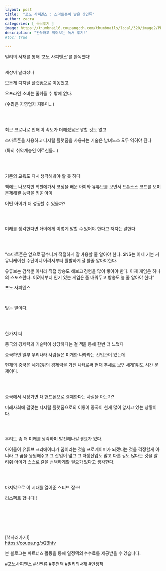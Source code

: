 ```yaml
---
layout: post
title:  "포노 사피엔스 : 스마트폰이 낳은 신인류"
author: zacra
categories: [ 독서후기 ]
image: https://thumbnail6.coupangcdn.com/thumbnails/local/320/image2/PRODUCTREVIEW/202010/4/2083765313106323113/e5152ddb-5691-45a3-b2d1-99a6d6208ca6.jpg
description: "완독하고 적어보는 독서 후기!"
#toc: true

---
```



밀리의 서재를 통해 '포노 사피엔스'를 완독했다!<br/><br/>


세상이 달라졌다<br/>

모든게 디지털 플랫폼으로 이동했고<br/>

오프라인 소비는 줄어들 수 밖에 없다.<br/>

(수많은 자영업자 지못미...)<br/><br/>


​

최근 코로나로 인해 이 속도가 더해졌음은 말할 것도 없고<br/>

스마트폰을 사용하고 디지털 플랫폼을 사용하는 기술은 남녀노소 모두 익혀야 된다<br/>

(특히 취약계층인 어르신들…)<br/><br/>

​

기존의 교육도 다시 생각해봐야 할 듯 하다<br/>

책에도 나오지만 학원에가서 코딩을 배운 아이와 유튜브를 보면서 오픈소스 코드를 보며 문제해결 능력을 키운 아이<br/>

어떤 아이가 더 성공할 수 있을까?<br/><br/>

​

미래를 생각한다면 아이에게 이렇게 말할 수 있어야 한다고 저자는 말한다<br/><br/>

​

“스마트폰은 앞으로 필수니까 적절하게 잘 사용할 줄 알아야 한다. SNS는 이제 기본 커뮤니케이션 수단이니 어려서부터 활발하게 잘 쓸줄 알아야한다.

유튜브는 검색뿐 아니라 직접 방송도 해보고 경험을 많이 쌓아야 한다. 이제 게임은 하나의 스포츠란다. 어려서부터 인기 있는 게임은 좀 배워두고 방송도 볼 줄 알아야 한다”<br/>

포노 사피엔스<br/>

​

맞는 말이다.<br/><br/>

​

한가지 더 <br/>

중국의 경제력과 기술력이 상당하다는 걸 책을 통해 한번 더 느꼈다.<br/>

중국하면 일부 우리나라 사람들은 미개한 나라라는 선입관이 있는데<br/>

현재의 중국은 세계2위의 경제력을 가진 나라로써 현재 추세로 보면 세계1위도 시간 문제이다.<br/><br/>

​

중국에서 시장가면 다 핸드폰으로 결제한다는 사실을 아는가?<br/>

미래사회에 걸맞는 디지털 플랫폼으로의 이동이 중국이 현재 많이 앞서고 있는 상황이다.<br/><br/>

​

우리도 좀 더 미래를 생각하며 발전해나갈 필요가 있다.<br/>

아이들이 유튜브 크리에이터가 꿈이라는 것을 프로게이머가 되겠다는 것을 걱정할게 아니라 그 꿈을 응원해주고 그 산업이 넓고 그 파생산업도 많고 다른 길도 많다는 것을 알려줘  아이가 스스로 길을 선택하게할 필요가 있다고 생각한다.<br/><br/>

​

마지막으로 이 시대를 열어준 스티브 잡스!<br/>

리스펙트 합니다!!<br/>

​


​

​

​[책사러가기!]<br/>
<a href="https://coupa.ng/bQBhfv">https://coupa.ng/bQBhfv</a> <br/>

본 블로그는 파트너스 활동을 통해 일정액의 수수료를 제공받을 수 있습니다.


#포노사피엔스 #신인류 #추천책 #밀리의서재 #인생책